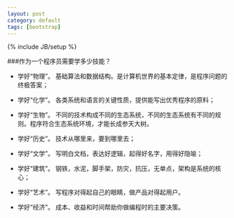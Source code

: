 ```yaml
---
layout: post
category: default
tags: [bootstrap]
---
```

{% include JB/setup %}

###作为一个程序员需要学多少技能？


* 学好“物理”。 基础算法和数据结构。是计算机世界的基本定律，是程序问题的终极答案；

* 学好“化学”。 各类系统和语言的关键性质，提供能写出优秀程序的原料；

* 学好“生物”。 不同的技术构成不同的生态系统，不同的生态系统有不同的规则。程序符合生态系统环境，才能长成参天大树。

* 学好“历史”。 技术从哪里来，要到哪里去；

* 学好“文学”。 写明白文档，表达好逻辑，起得好名字，用得好隐喻；

* 学好“建筑”。 钢铁，水泥，脚手架，防灾，抗压，无单点，架构是系统的核心；

* 学好“艺术”。 写程序对得起自己的眼睛，做产品对得起用户。

* 学好“经济”。 成本、收益和时间帮助你做编程时的主要决策。


